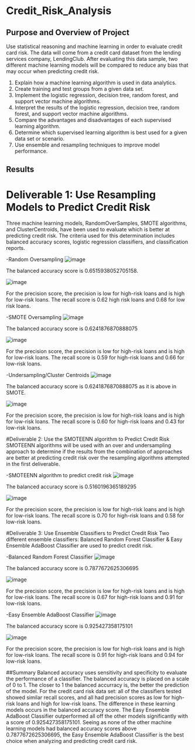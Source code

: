 # Credit_Risk_Analysis

## Purpose and Overview of Project
Use statistical reasoning and machine learning in order to evaluate credit card risk. The data will come from a credit card dataset from the lending services company, LendingClub. After evaluating this data sample, two different machine learning models will be compared to reduce any bias that may occur when predicting credit risk.

1. Explain how a machine learning algorithm is used in data analytics.
2. Create training and test groups from a given data set.
3. Implement the logistic regression, decision tree, random forest, and support vector machine algorithms.
4. Interpret the results of the logistic regression, decision tree, random forest, and support vector machine algorithms.
5. Compare the advantages and disadvantages of each supervised learning algorithm.
6. Determine which supervised learning algorithm is best used for a given data set or scenario.
7. Use ensemble and resampling techniques to improve model performance.

## Results
# Deliverable 1: Use Resampling Models to Predict Credit Risk
Three machine learning models, RandomOverSamples, SMOTE algorithms, and ClusterCentroids, have been used to evaluate which is better at predicting credit risk. The criteria used for this determination includes balanced accuracy scores, logistic regression classifiers, and classification reports.

-Random Oversampling
![image](https://user-images.githubusercontent.com/108380062/197397923-838530c1-4488-4221-a611-d704604caf28.png)

The balanced accuracy score is 0.6515938052705158.

![image](https://user-images.githubusercontent.com/108380062/197397755-0bfb07c4-70b2-448b-889a-860cdc0edd00.png)

For the precision score, the precision is low for high-risk loans and is high for low-risk loans.
The recall score is 0.62 high risk loans and 0.68 for low risk loans.

-SMOTE Oversampling
![image](https://user-images.githubusercontent.com/108380062/197398389-25709498-6bd8-4014-9184-f6b859a7cc06.png)

The balanced accuracy score is 0.6241876870888075

![image](https://user-images.githubusercontent.com/108380062/197398487-7ce3d65f-aca0-4f25-aea0-1bea93ea1361.png)

For the precision score, the precision is low for high-risk loans and is high for low-risk loans.
The recall score is 0.59 for high-risk loans and 0.66 for low-risk loans.

-Undersampling/Cluster Centroids
![image](https://user-images.githubusercontent.com/108380062/197398696-d898609a-e9e7-4e0a-bf3b-9ce4ee4109ca.png)

The balanced accuracy score is 0.6241876870888075 as it is above in SMOTE.

![image](https://user-images.githubusercontent.com/108380062/197398786-0fa9441f-d815-4b02-adbd-deb7eed77a52.png)

For the precision score, the precision is low for high-risk loans and is high for low-risk loans.
The recall score is 0.60 for high-risk loans and 0.43 for low-risk loans.

#Deliverable 2: Use the SMOTEENN algorithm to Predict Credit Risk
SMOTEENN algorithms will be used with an over and undersampling approach to determine if the results from the combination of approaches are better at predicting credit risk over the resampling algorithms attempted in the first deliverable.

-SMOTEENN algorithm to predict credit risk
![image](https://user-images.githubusercontent.com/108380062/197399037-38e469f5-50e8-4e22-8619-77b15e86867f.png)

The balanced accuracy score is 0.5160196365189295

![image](https://user-images.githubusercontent.com/108380062/197399127-1d078e29-65ab-4656-81eb-431f766686fe.png)

For the precision score, the precision is low for high-risk loans and is high for low-risk loans.
The recall score is 0.70 for high-risk loans and 0.58 for low-risk loans.

#Deliverable 3: Use Ensemble Classifiers to Predict Credit Risk
Two different ensemble classifiers: Balanced Random Forest Classifier & Easy Ensemble AdaBoost Classifier are used to predict credit risk.

-Balanced Random Forest Classifier
![image](https://user-images.githubusercontent.com/108380062/197399378-d4b5003d-e847-451d-a16c-2374400a0661.png)

The balanced accuracy score is 0.7877672625306695

![image](https://user-images.githubusercontent.com/108380062/197399437-c3e20fa2-0eb0-4c0d-8e40-4177a5ba7fca.png)

For the precision score, the precision is low for high-risk loans and is high for low-risk loans.
The recall score is 0.67 for high-risk loans and 0.91 for low-risk loans.

-Easy Ensemble AdaBoost Classifier
![image](https://user-images.githubusercontent.com/108380062/197399527-60e6b961-1cde-4619-ab5b-434b0d85a092.png)

The balanced accuracy score is 0.925427358175101

![image](https://user-images.githubusercontent.com/108380062/197399611-1047d38e-281f-4cfd-abd3-8494d96893d5.png)

For the precision score, the precision is low for high-risk loans and is high for low-risk loans.
The recall score is 0.91 for high-risk loans and 0.94 for low-risk loans.

##Summary
Balanced accuracy uses sensitivity and specificity to evaluate the performance of a classifier. The balanced accuracy is placed on a scale of 0 to 1. The closer to 1 the balanced accurracy is, the better the prediction of the model. For the credit card risk data set: all of the classifiers tested showed similar recall scores, and all had precision scores as low for high-risk loans and high for low-risk loans. The difference in these learning models occurs in the balanced accuracy score. The Easy Ensemble AdaBoost Classifier outperformed all off the other models significantly with a score of 0.925427358175101. Seeing as none of the other machine learning models had balanced accuracy scores above 0.7877672625306695, the Easy Ensemble AdaBoost Classifier is the best choice when analyzing and predicting credit card risk.
